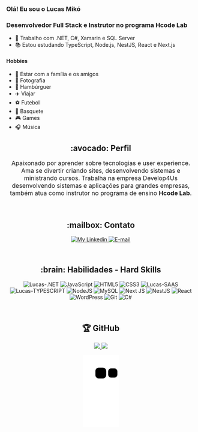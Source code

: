 
### Olá! Eu sou o Lucas Mikó
### Desenvolvedor Full Stack e Instrutor no programa Hcode Lab

- :abacus: Trabalho com .NET, C#, Xamarin e SQL Server
- :books: Estou estudando TypeScript, Node.js, NestJS, React e Next.js

#### Hobbies 

- :partying_face: Estar com a família e os amigos
- :camera_flash: Fotografia
- :hamburger: Hambúrguer
- :airplane: Viajar
- :soccer: Futebol
- :basketball: Basquete
- :video_game: Games
- :headphones: Música

<div align="center">
  
<div align="center">
    <h2>:avocado: Perfil</h2>
    <p style="font-size: 16px;">
    Apaixonado por aprender sobre tecnologias e user experience. Ama se divertir criando sites, desenvolvendo sistemas e ministrando cursos. Trabalha na empresa Develop4Us           desenvolvendo sistemas e aplicações para grandes empresas, também atua como instrutor no programa de ensino <b>Hcode Lab</b>.
    </p>
</div>
  
<br>

<div align="center">
    <h2>:mailbox: Contato</h2>
</div>
<p align="center">
    </a>
    <a href="https://www.linkedin.com/in/lucasmiko/">
        <img alt="My Linkedin" src="https://img.shields.io/static/v1?style=flat-square&logo=linkedin&label=Linkedin&message=lucasmiko&color=26A9A9">
    </a>
    <a href="mailto:lucasmiko@live.com">
        <img alt="E-mail" src="https://img.shields.io/static/v1?style=flat-square&logo=microsoft-outlook&label=Outlook&message=lucasmiko@live.com&color=26A9A9">
    </a>
</p>

<br>

<div align="center">
    <h2>:brain: Habilidades - Hard Skills</h2>
    <p align="center">
      <img alt="Lucas-.NET" src="https://img.shields.io/badge/.NET-5C2D91?style=for-the-badge&logo=.net&logoColor=white">
      <img alt="JavaScript" src="https://img.shields.io/badge/javascript-%23323330.svg?style=for-the-badge&logo=javascript&logoColor=%23F7DF1E"/>
      <img alt="HTML5" src="https://img.shields.io/badge/html5-%23E34F26.svg?style=for-the-badge&logo=html5&logoColor=white"/>
      <img alt="CSS3" src="https://img.shields.io/badge/css3-%231572B6.svg?style=for-the-badge&logo=css3&logoColor=white"/>
      <img alt="Lucas-SAAS" src="https://img.shields.io/badge/Sass-CC6699?style=for-the-badge&logo=sass&logoColor=white">
      <img alt="Lucas-TYPESCRIPT" src="https://img.shields.io/badge/TypeScript-007ACC?style=for-the-badge&logo=typescript&logoColor=white">
      <img alt="NodeJS" src="https://img.shields.io/badge/node.js-%2343853D.svg?style=for-the-badge&logo=node-dot-js&logoColor=white"/>
      <img alt="MySQL" src="https://img.shields.io/badge/mysql-%2300f.svg?style=for-the-badge&logo=mysql&logoColor=white"/>
      <img alt="Next JS" src="https://img.shields.io/badge/nextjs-%23000000.svg?style=for-the-badge&logo=next.js&logoColor=white"/>
      <img alt="NestJS" src="https://img.shields.io/badge/nestjs-%23E0234E.svg?style=for-the-badge&logo=nestjs&logoColor=white" />
      <img alt="React" src="https://img.shields.io/badge/react-%2320232a.svg?style=for-the-badge&logo=react&logoColor=%2361DAFB"/>
      <img alt="WordPress" src="https://img.shields.io/badge/WordPress-%23117AC9.svg?style=for-the-badge&logo=WordPress&logoColor=white"/>
      <img alt="Git" src="https://img.shields.io/badge/git-%23F05033.svg?style=for-the-badge&logo=git&logoColor=white"/>
      <img alt="C#" src="https://img.shields.io/badge/c%23-%23239120.svg?style=for-the-badge&logo=c-sharp&logoColor=white"/>
      </p>
</div>

<br>

<div align="center">
    <h2>🏆 GitHub</h2>
</div>

<div align="center">
  <a href="https://github.com/lucasmiko">
  <img height="180em" src="https://github-readme-stats.vercel.app/api?username=lucasmiko&show_icons=true&theme=algolia&include_all_commits=true&count_private=true"/>
  <img height="180em" src="https://github-readme-stats.vercel.app/api/top-langs/?username=lucasmiko&layout=compact&langs_count=7&theme=algolia"/>
</div>
  

  ![Snake animation](https://github.com/rafaballerini/rafaballerini/blob/output/github-contribution-grid-snake.svg)
 </div>
<!--
**lucasmiko/lucasmiko** is a ✨ _special_ ✨ repository because its `README.md` (this file) appears on your GitHub profile.

Here are some ideas to get you started:

- 🔭 I’m currently working on ...
- 🌱 I’m currently learning ...
- 👯 I’m looking to collaborate on ...
- 🤔 I’m looking for help with ...
- 💬 Ask me about ...
- 📫 How to reach me: ...
- 😄 Pronouns: ...
- ⚡ Fun fact: ...
-->
